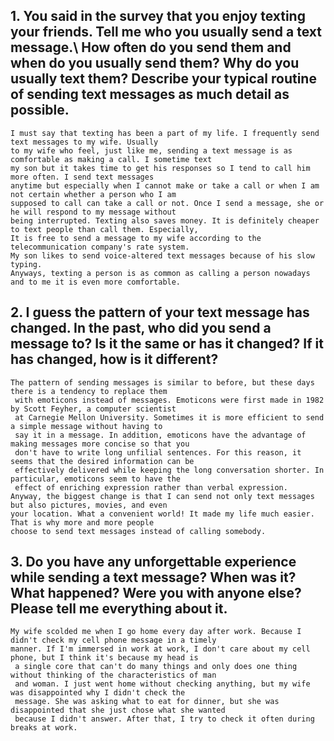 ## 1. You said in the survey that you enjoy texting your friends. Tell me who you usually send a text message.\\ How often do you send them and when do you usually send them? Why do you usually text them? Describe your typical routine of sending text messages as much detail as possible.
```
I must say that texting has been a part of my life. I frequently send text messages to my wife. Usually
to my wife who feel, just like me, sending a text message is as comfortable as making a call. I sometime text
my son but it takes time to get his responses so I tend to call him more often. I send text messages
anytime but especially when I cannot make or take a call or when I am not certain whether a person who I am
supposed to call can take a call or not. Once I send a message, she or he will respond to my message without
being interrupted. Texting also saves money. It is definitely cheaper to text people than call them. Especially,
It is free to send a message to my wife according to the telecommunication company's rate system.
My son likes to send voice-altered text messages because of his slow typing.
Anyways, texting a person is as common as calling a person nowadays and to me it is even more comfortable.
```

## 2. I guess the pattern of your text message has changed. In the past, who did you send a message to? Is it the same or has it changed? If it has changed, how is it different?
```
The pattern of sending messages is similar to before, but these days there is a tendency to replace them
 with emoticons instead of messages. Emoticons were first made in 1982 by Scott Feyher, a computer scientist
 at Carnegie Mellon University. Sometimes it is more efficient to send a simple message without having to 
 say it in a message. In addition, emoticons have the advantage of making messages more concise so that you
 don't have to write long unfilial sentences. For this reason, it seems that the desired information can be
 effectively delivered while keeping the long conversation shorter. In particular, emoticons seem to have the
 effect of enriching expression rather than verbal expression.
Anyway, the biggest change is that I can send not only text messages but also pictures, movies, and even
your location. What a convenient world! It made my life much easier. That is why more and more people
choose to send text messages instead of calling somebody.
```

## 3. Do you have any unforgettable experience while sending a text message? When was it? What happened? Were you with anyone else? Please tell me everything about it.

```
My wife scolded me when I go home every day after work. Because I didn't check my cell phone message in a timely
manner. If I'm immersed in work at work, I don't care about my cell phone, but I think it's because my head is
 a single core that can't do many things and only does one thing without thinking of the characteristics of man
 and woman. I just went home without checking anything, but my wife was disappointed why I didn't check the
 message. She was asking what to eat for dinner, but she was disappointed that she just chose what she wanted
 because I didn't answer. After that, I try to check it often during breaks at work.
 ```
